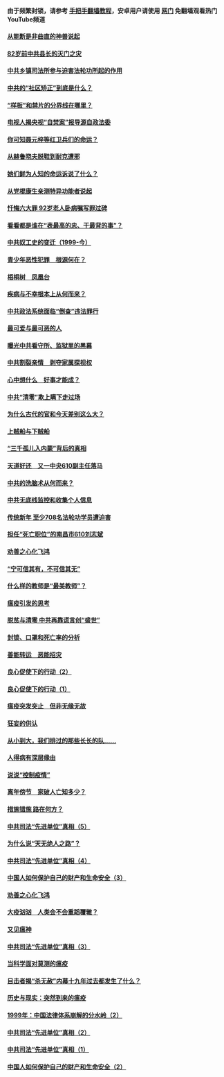 #### 由于频繁封锁，请参考 [手把手翻墙教程](https://github.com/gfw-breaker/guides/wiki/)，安卓用户请使用 [网门](https://github.com/gfw-breaker/nogfw/blob/master/dl.md?t=04120600) 免翻墙观看热门YouTube频道 

#### [从能断是非曲直的神兽说起](../pages/19/423201.md?t=04120600) 

#### [82岁前中共县长的灭门之灾](../pages/19/423055.md?t=04120600) 

#### [中共乡镇司法所参与迫害法轮功所起的作用](../pages/19/423064.md?t=04120600) 

#### [中共的“社区矫正”到底是什么？](../pages/19/422870.md?t=04120600) 

#### [“样板”和禁片的分界线在哪里？](../pages/19/422704.md?t=04120600) 

#### [电视人揭央视“自焚案”报导源自政法委](../pages/19/422770.md?t=04120600) 

#### [你可知聂元梓等红卫兵们的命运？](../pages/19/422848.md?t=04120600) 

#### [从赫鲁晓夫脱鞋到耐克遭邪](../pages/19/422826.md?t=04120600) 

#### [她们鲜为人知的命运诉说了什么？](../pages/19/422754.md?t=04120600) 

#### [从党棍康生亲测特异功能者说起](../pages/19/422657.md?t=04120600) 

#### [忏悔六大罪 92岁老人卧病嘱写罪过碑](../pages/19/422750.md?t=04120600) 

#### [看看都是谁在“表最高的忠、干最背的事”？](../pages/19/422703.md?t=04120600) 

#### [中共奴工史的变迁（1999-今）](../pages/19/422656.md?t=04120600) 

#### [青少年恶性犯罪　根源何在？](../pages/19/422449.md?t=04120600) 

#### [梧桐树　凤凰台](../pages/19/422442.md?t=04120600) 

#### [疾病与不幸根本上从何而来？](../pages/19/422438.md?t=04120600) 

#### [中共政法系统面临“倒查”违法罪行](../pages/19/422497.md?t=04120600) 

#### [最可爱与最可恶的人](../pages/19/422448.md?t=04120600) 

#### [曝光中共看守所、监狱里的黑幕](../pages/19/422390.md?t=04120600) 

#### [中共割裂亲情　剥夺家属探视权](../pages/19/422364.md?t=04120600) 

#### [心中想什么　好事才能成？](../pages/19/422318.md?t=04120600) 

#### [中共“清零”欺上瞒下走过场](../pages/19/422306.md?t=04120600) 

#### [为什么古代的官和今天差别这么大？](../pages/19/422228.md?t=04120600) 

#### [上贼船与下贼船](../pages/19/422276.md?t=04120600) 

#### [“三千孤儿入内蒙”背后的真相](../pages/19/422229.md?t=04120600) 

#### [天道好还　又一中央610副主任落马](../pages/19/422155.md?t=04120600) 

#### [中共的洗脑术从何而来？](../pages/19/422154.md?t=04120600) 

#### [中共无底线监控和收集个人信息](../pages/19/422039.md?t=04120600) 

#### [传统新年 至少708名法轮功学员遭迫害](../pages/19/421946.md?t=04120600) 

#### [担任“死亡职位”的南昌市610刘志斌](../pages/19/421957.md?t=04120600) 

#### [劝善之心化飞鸿](../pages/19/421164.md?t=04120600) 

#### [“宁可信其有，不可信其无”](../pages/19/421691.md?t=04120600) 

#### [什么样的教师是“最美教师”？](../pages/19/421755.md?t=04120600) 

#### [瘟疫引发的思考](../pages/19/421594.md?t=04120600) 

#### [脱贫与清零 中共再靠谎言创“盛世”](../pages/19/421590.md?t=04120600) 

#### [封锁、口罩和死亡率的分析](../pages/19/421495.md?t=04120600) 

#### [善能转运　恶能招灾](../pages/19/421334.md?t=04120600) 

#### [良心促使下的行动（2）](../pages/19/421361.md?t=04120600) 

#### [良心促使下的行动（1）](../pages/19/421302.md?t=04120600) 

#### [瘟疫突发突止　但非无缘无故](../pages/19/421281.md?t=04120600) 

#### [狂妄的供认](../pages/19/421199.md?t=04120600) 

#### [从小到大，我们排过的那些长长的队……](../pages/19/421243.md?t=04120600) 

#### [人得病有深层缘由](../pages/19/420864.md?t=04120600) 

#### [说说“控制疫情”](../pages/19/420831.md?t=04120600) 

#### [离年傍节　家破人亡知多少？](../pages/19/420563.md?t=04120600) 

#### [措施错施  路在何方？](../pages/19/420076.md?t=04120600) 

#### [中共司法“先进单位”真相（5）](../pages/19/419453.md?t=04120600) 

#### [为什么说“天无绝人之路”？](../pages/19/419618.md?t=04120600) 

#### [中共司法“先进单位”真相（4）](../pages/19/419452.md?t=04120600) 

#### [中国人如何保护自己的财产和生命安全（3）](../pages/19/419405.md?t=04120600) 

#### [劝善之心化飞鸿](../pages/19/418758.md?t=04120600) 

#### [大疫汹汹　人类会不会重蹈覆辙？](../pages/19/419691.md?t=04120600) 

#### [又见瘟神](../pages/19/419225.md?t=04120600) 

#### [中共司法“先进单位”真相（3）](../pages/19/419451.md?t=04120600) 

#### [当科学面对莫测的瘟疫](../pages/19/419625.md?t=04120600) 

#### [目击者揭“杀无赦”内幕十九年过去都发生了什么？](../pages/19/419617.md?t=04120600) 

#### [历史与现实：突然到来的瘟疫](../pages/19/419619.md?t=04120600) 

#### [1999年：中国法律体系崩解的分水岭（2）](../pages/19/419455.md?t=04120600) 

#### [中共司法“先进单位”真相（2）](../pages/19/419450.md?t=04120600) 

#### [中共司法“先进单位”真相（1）](../pages/19/419449.md?t=04120600) 

#### [中国人如何保护自己的财产和生命安全（2）](../pages/19/419404.md?t=04120600) 

